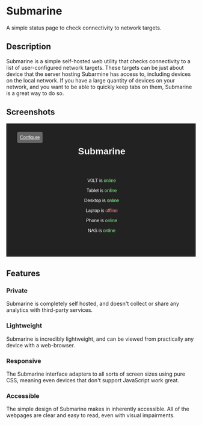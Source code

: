 # Submarine

A simple status page to check connectivity to network targets.


## Description

Submarine is a simple self-hosted web utility that checks connectivity to a list of user-configured network targets. These targets can be just about device that the server hosting Subarmine has access to, including devices on the local network. If you have a large quantity of devices on your network, and you want to be able to quickly keep tabs on them, Submarine is a great way to do so.


## Screenshots
![Main Submarine interface with a few network hosts visible](assets/images/screenshots/main.png)


## Features

### Private

Submarine is completely self hosted, and doesn't collect or share any analytics with third-party services.

### Lightweight

Submarine is incredibly lightweight, and can be viewed from practically any device with a web-browser.

### Responsive

The Submarine interface adapters to all sorts of screen sizes using pure CSS, meaning even devices that don't support JavaScript work great.

### Accessible

The simple design of Submarine makes in inherently accessible. All of the webpages are clear and easy to read, even with visual impairments.
